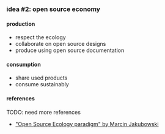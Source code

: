 ### idea #2: open source economy

#### production

- respect the ecology
- collaborate on open source designs
- produce using open source documentation

#### consumption

- share used products
- consume sustainably

#### references

TODO: need more references

- ["Open Source Ecology paradigm" by Marcin Jakubowski](http://opensourceecology.org/wiki/Open_Source_Ecology_Paradigm)